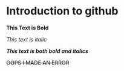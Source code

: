 
# Introduction to github

**This Text is Bold**

_This text is italic_

***This text is both bold and italics***

~~OOPS I MADE AN ERROR~~

